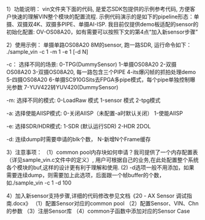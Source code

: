 
1）功能说明：
vin文件夹下面的代码, 是爱芯SDK包提供的示例参考代码, 方便客户快速的理解VIN整个模块的配置流程.
示例代码演示的是如下的pipeline形态：单摄、双摄双4K、双摄多PIPE、单摄AI-ISP.
我目前仅提供demo板适配的sensor的初始化配置: OV-OS08A20，如有需要可以按照下文的第4点“加入新sensor步骤”


2）使用示例：
单摄单路OS08A20 8M的sensor, 跑一路SDR, 运行命令如下：
./sample_vin -c 1 -m 1 -e 1 [-d N]

-c： 选择不同的场景:
                    0-TPG(DummySensor)
                    1-单摄OS08A20
                    2-双摄OS08A20
                    3-双摄OS08A20, 每一路包含三个PIPE
                    4-its爆闪帧的抓拍处理demo
                    5-四摄OS08A20
                    6-单摄SC910GSits去FPGA多pipe模式，每个pipe单独控制曝光参数
                    7-YUV422转YUV420(DummySensor)

-m:  选择不同的模式:
                    0-LoadRaw 模式
                    1-sensor 模式
                    2-tpg模式

-a:  选择使能AIISP模式:
                    0-关闭AIISP（未配置-a时默认关闭）
                    1-使能AIISP

-e:  选择SDR/HDR模式:
                    1-SDR (默认运行SDR)
                    2-HDR 2DOL

-d:  连续dump时需要申请的blk个数， N-新增N个Frame缓存


3）注意事项：
（1）common pool内存块如何申请？我司提供了一个内存配置表（详见sample_vin.c文件中的定义）,
	 用户可根据自己的业务,在此处配置整个系统各个模块的buf,这样的设计更有利于理解和使用.
 (2) -d选项一般不用添加，如果需要连续dump，则需要加上此选项，后面跟一个帧buffer的个数，如./sample_vin -c 1 -d 100

4）加入新sensor支持步骤,详细的代码修改参见文档《20 - AX Sensor 调试指南.docx》
（1）配置Sensor对应的common pool
（2）配置Sensor、VIN、Chn的参数
（3）注册Sensor库
（4）common子函数中添加对应的Sensor Case
